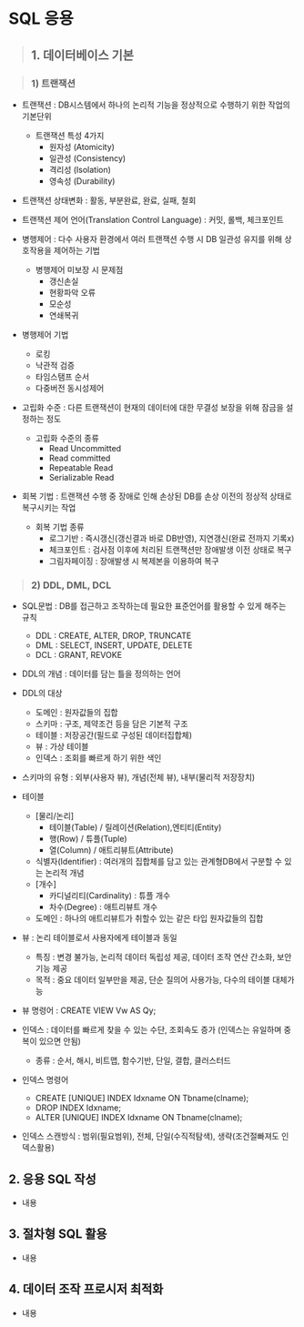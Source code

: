 # SQL 응용

> ## 1. 데이터베이스 기본

> ### 1) 트랜잭션

- 트랜잭션 : DB시스템에서 하나의 논리적 기능을 정상적으로 수행하기 위한 작업의 기본단위

  - 트랜잭션 특성 4가지
    - 원자성 (Atomicity)
    - 일관성 (Consistency)
    - 격리성 (Isolation)
    - 영속성 (Durability)

- 트랜잭션 상태변화 : 활동, 부분완료, 완료, 실패, 철회
- 트랜잭션 제어 언어(Translation Control Language) : 커밋, 롤백, 체크포인트

- 병행제어 : 다수 사용자 환경에서 여러 트랜잭션 수행 시 DB 일관성 유지를 위해 상호작용을 제어하는 기법

  - 병행제어 미보장 시 문제점
    - 갱신손실
    - 현황파악 오류
    - 모순성
    - 연쇄복귀

- 병행제어 기법

  - 로킹
  - 낙관적 검증
  - 타임스탬프 순서
  - 다중버전 동시성제어

- 고립화 수준 : 다른 트랜잭션이 현재의 데이터에 대한 무결성 보장을 위해 잠금을 설정하는 정도

  - 고립화 수준의 종류
    - Read Uncommitted
    - Read committed
    - Repeatable Read
    - Serializable Read

- 회복 기법 : 트랜잭션 수행 중 장애로 인해 손상된 DB를 손상 이전의 정상적 상태로 복구시키는 작업
  - 회복 기법 종류
    - 로그기반 : 즉시갱신(갱신결과 바로 DB반영), 지연갱신(완료 전까지 기록x)
    - 체크포인트 : 검사점 이후에 처리된 트랜잭션만 장애발생 이전 상태로 복구
    - 그림자페이징 : 장애발생 시 복제본을 이용하여 복구

> ### 2) DDL, DML, DCL

- SQL문법 : DB를 접근하고 조작하는데 필요한 표준언어를 활용할 수 있게 해주는 규칙

  - DDL : CREATE, ALTER, DROP, TRUNCATE
  - DML : SELECT, INSERT, UPDATE, DELETE
  - DCL : GRANT, REVOKE

- DDL의 개념 : 데이터를 담는 틀을 정의하는 언어
- DDL의 대상

  - 도메인 : 원자값들의 집합
  - 스키마 : 구조, 제약조건 등을 담은 기본적 구조
  - 테이블 : 저장공간(필드로 구성된 데이터집합체)
  - 뷰 : 가상 테이블
  - 인덱스 : 조회를 빠르게 하기 위한 색인

- 스키마의 유형 : 외부(사용자 뷰), 개념(전체 뷰), 내부(물리적 저장장치)

- 테이블

  - [물리/논리]
    - 테이블(Table) / 릴레이션(Relation),엔티티(Entity)
    - 행(Row) / 튜플(Tuple)
    - 열(Column) / 애트리뷰트(Attribute)
  - 식별자(Identifier) : 여러개의 집합체를 담고 있는 관계형DB에서 구분할 수 있는 논리적 개념
  - [개수]
    - 카디널리티(Cardinality) : 튜플 개수
    - 차수(Degree) : 애트리뷰트 개수
  - 도메인 : 하나의 애트리뷰트가 취할수 있는 같은 타입 원자값들의 집합

- 뷰 : 논리 테이블로서 사용자에게 테이블과 동일
  - 특징 : 변경 불가능, 논리적 데이터 독립성 제공, 데이터 조작 연산 간소화, 보안기능 제공
  - 목적 : 중요 데이터 일부만을 제공, 단순 질의어 사용가능, 다수의 테이블 대체가능
- 뷰 명령어 : CREATE VIEW Vw AS Qy;

- 인덱스 : 데이터를 빠르게 찾을 수 있는 수단, 조회속도 증가
  (인덱스는 유일하며 중복이 있으면 안됨)
  - 종류 : 순서, 해시, 비트맵, 함수기반, 단일, 결합, 클러스터드
- 인덱스 명령어
  - CREATE [UNIQUE] INDEX Idxname ON Tbname(clname);
  - DROP INDEX Idxname;
  - ALTER [UNIQUE] INDEX Idxname ON Tbname(clname);
- 인덱스 스캔방식 : 범위(필요범위), 전체, 단일(수직적탐색), 생략(조건절빠져도 인덱스활용)

## 2. 응용 SQL 작성

- 내용

## 3. 절차형 SQL 활용

- 내용

## 4. 데이터 조작 프로시저 최적화

- 내용
